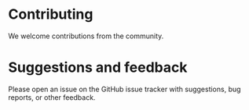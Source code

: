 # Contributing

We welcome contributions from the community.

# Suggestions and feedback

Please open an issue on the GitHub issue tracker with suggestions, bug reports, or other feedback.

